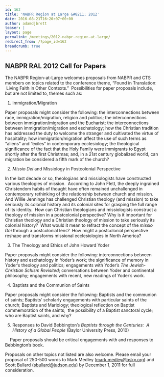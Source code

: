 ```yaml
---
id: 162
title: 'NABPR Region at Large &#8211; 2012'
date: 2016-08-21T16:20:07+00:00
author: adamdjbrett
teaser: |
layout: page
permalink: /meetings/2012-nabpr-region-at-large/
redirect_from: /?page_id=162
breadcrumb: true
---
```

## **NABPR RAL 2012 Call for Papers**

The NABPR Region-at-Large welcomes proposals from NABPR and CTS members on topics related to the conference theme, “Found in Translation:  Living Faith in Other Contexts.”  Possibilities for paper proposals include, but are not limited to, themes such as:

1. Immigration/Migration

Paper proposals might consider the following: the interconnections between race, immigration/migration, religion and politics; the interconnections between immigration/migration and the Eucharist; the interconnections between immigration/migration and eschatology; how the Christian tradition has addressed the duty to welcome the stranger and cultivated the virtue of hospitality; how immigration/migration affect the use of such terms as “aliens” and “exiles” in contemporary ecclesiology; the theological significance of the fact that the Holy Family were immigrants to Egypt shortly after the first Christmas; and, in a 21st century globalized world, can migration be considered a fifth mark of the church?

2. _Missio Dei_ and Missiology in Postcolonial Perspective

In the last decade or so, theologians and missiologists have constructed various theologies of mission.  According to John Flett, the deeply ingrained Christendom habits of thought have often remained unchallenged in contemporary rethinking of the relationship between church and mission.  And Willie Jennings has challenged Christian theology (and mission) to take seriously its colonial history and its colonial sites for grasping the full range of its identity.  How can Christian theologians and missiologists construct a theology of mission in a postcolonial perspective? Why is it important for Christian theology and a Christian theology of mission to take seriously its colonial history?  What would it mean to refract the concept of the _missio Dei_ through a postcolonial lens?  How might a postcolonial perspective reshape and transforms missional ecclesiologies in North America?

3. The Theology and Ethics of John Howard Yoder

Paper proposals might consider the following: interconnections between history and eschatology in Yoder’s work; the significance of memory in Yoder’s theology and politics; engagements with Yoder’s _The Jewish-Christian Schism Revisited_; conversations between Yoder and continental philosophy; engagements with recent, new readings of Yoder’s work.

4. Baptists and the Communion of Saints

Paper proposals might consider the following: Baptists and the communion of saints; Baptists’ scholarly engagements with particular saints of the church; Baptists and Mariology; theological reflection on Baptist commemoration of the saints;  the possibility of a Baptist sanctoral cycle; who are Baptist saints, and why?

5. Responses to David Bebbington’s _Baptists through the Centuries:  A History of a Global People_ (Baylor University Press, 2010)

    Paper proposals should be critical engagements with and responses to Bebbington’s book.

Proposals on other topics not listed are also welcome. Please email your proposal of 250-500 words to Mark Medley (mark.medley@bsky.org) and Scott Bullard (sbullard@judson.edu) by December 1, 2011 for full consideration.
